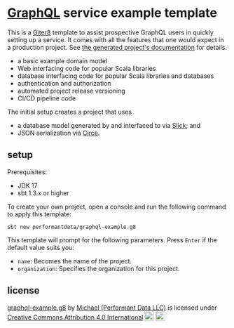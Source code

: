 # [GraphQL][GraphQL] service example template

This is a [Giter8][g8] template to assist prospective GraphQL users in quickly setting up a service.
It comes with all the features that one would expect in a production project.
See [the generated project's documentation](src/main/g8/README.md) for details.
- a basic example domain model
- Web interfacing code for popular Scala libraries
- database interfacing code for popular Scala libraries and databases
- authentication and authorization
- automated project release versioning
- CI/CD pipeline code

The initial setup creates a project that uses
- a database model generated by and interfaced to via [Slick][slick]; and
- JSON serialization via [Circe][circe].

## setup

Prerequisites:
- JDK 17
- sbt 1.3.x or higher

To create your own project, open a console and run the following command to apply this template:
 ```
sbt new performantdata/graphql-example.g8
 ```

This template will prompt for the following parameters. Press `Enter` if the default value suits you:
- `name`: Becomes the name of the project.
- `organization`: Specifies the organization for this project.

## license

<p xmlns:cc="http://creativecommons.org/ns#" xmlns:dct="http://purl.org/dc/terms/">
<a property="dct:title" rel="cc:attributionURL" href="https://github.com/performantdata/graphql-example.g8">graphql-example.g8</a>
by
<a rel="cc:attributionURL dct:creator" property="cc:attributionName" href="https://github.com/performantdata/">Michael (Performant Data LLC)</a>
is licensed under
<a href="https://creativecommons.org/licenses/by/4.0/?ref=chooser-v1" target="_blank" rel="license noopener noreferrer" style="display:inline-block;">Creative Commons Attribution 4.0 International<img style="height:22px!important;margin-left:3px;vertical-align:text-bottom;" src="https://mirrors.creativecommons.org/presskit/icons/cc.svg?ref=chooser-v1"><img style="height:22px!important;margin-left:3px;vertical-align:text-bottom;" src="https://mirrors.creativecommons.org/presskit/icons/by.svg?ref=chooser-v1"></a>
</p>

[akka-http]: https://doc.akka.io/docs/akka-http/current/index.html
[circe]: https://circe.github.io/circe/
[g8]: http://www.foundweekends.org/giter8/
[GraphQL]: https://graphql.org/
[h2]: https://h2database.com/
[slick]: https://scala-slick.org/
